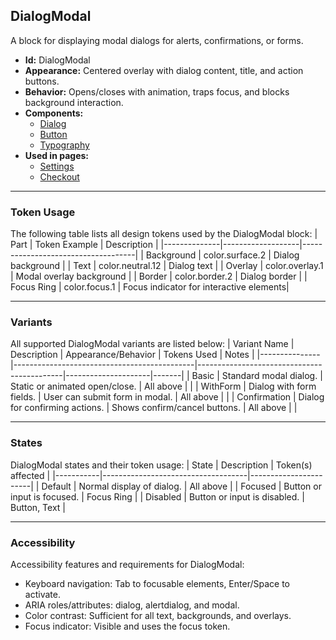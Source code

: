 ## DialogModal
A block for displaying modal dialogs for alerts, confirmations, or forms.
- **Id:** DialogModal
- **Appearance:** Centered overlay with dialog content, title, and action buttons.
- **Behavior:** Opens/closes with animation, traps focus, and blocks background interaction.
- **Components:**
  - [Dialog](../components/Dialog.md)
  - [Button](../components/Button.md)
  - [Typography](../components/Typography.md)
- **Used in pages:**
  - [Settings](../pages/Settings.md)
  - [Checkout](../pages/Checkout.md)

---

### Token Usage
The following table lists all design tokens used by the DialogModal block:
| Part         | Token Example      | Description                        |
|--------------|-------------------|------------------------------------|
| Background   | color.surface.2   | Dialog background                  |
| Text         | color.neutral.12  | Dialog text                        |
| Overlay      | color.overlay.1   | Modal overlay background           |
| Border       | color.border.2    | Dialog border                      |
| Focus Ring   | color.focus.1     | Focus indicator for interactive elements|

---

### Variants
All supported DialogModal variants are listed below:
| Variant Name   | Description                                 | Appearance/Behavior                        | Tokens Used         | Notes |
|---------------|---------------------------------------------|--------------------------------------------|---------------------|-------|
| Basic         | Standard modal dialog.                       | Static or animated open/close.             | All above           |       |
| WithForm      | Dialog with form fields.                     | User can submit form in modal.             | All above           |       |
| Confirmation  | Dialog for confirming actions.               | Shows confirm/cancel buttons.              | All above           |       |

---

### States
DialogModal states and their token usage:
| State     | Description                        | Token(s) affected      |
|-----------|------------------------------------|-----------------------|
| Default   | Normal display of dialog.          | All above             |
| Focused   | Button or input is focused.        | Focus Ring            |
| Disabled  | Button or input is disabled.       | Button, Text          |

---

### Accessibility
Accessibility features and requirements for DialogModal:
- Keyboard navigation: Tab to focusable elements, Enter/Space to activate.
- ARIA roles/attributes: dialog, alertdialog, and modal.
- Color contrast: Sufficient for all text, backgrounds, and overlays.
- Focus indicator: Visible and uses the focus token.
